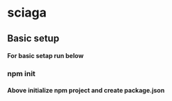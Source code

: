 # sciaga
## Basic setup
#### For basic setap run below
### npm init
#### Above initialize npm project and create package.json
